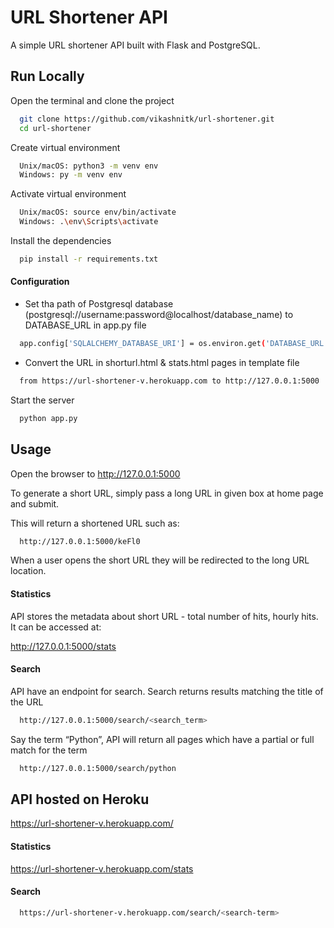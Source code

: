 # URL Shortener API

A simple URL shortener API built with Flask and PostgreSQL.


## Run Locally

Open the terminal and clone the project

```bash
  git clone https://github.com/vikashnitk/url-shortener.git
  cd url-shortener

```
Create virtual environment

```bash
  Unix/macOS: python3 -m venv env
  Windows: py -m venv env

```
Activate virtual environment

```bash
  Unix/macOS: source env/bin/activate
  Windows: .\env\Scripts\activate

```
Install the dependencies

```bash
  pip install -r requirements.txt

```
#### Configuration
- Set tha path of Postgresql database (postgresql://username:password@localhost/database_name) to DATABASE_URL in app.py file
```bash
  app.config['SQLALCHEMY_DATABASE_URI'] = os.environ.get('DATABASE_URL', 'sqlite:///sqlite.db')
```
- Convert the URL in shorturl.html & stats.html pages in template file
```bash
  from https://url-shortener-v.herokuapp.com to http://127.0.0.1:5000

```

Start the server

```bash
  python app.py

```

## Usage

Open the browser to http://127.0.0.1:5000

To generate a short URL, simply pass a long URL in given box at home page and submit.

This will return a shortened URL such as:
```bash
  http://127.0.0.1:5000/keFl0
  ```
When a user opens the short URL they will be redirected to the long URL location.


#### Statistics

API stores the metadata about short URL - total number of hits, hourly hits. It can be accessed at:

  http://127.0.0.1:5000/stats
 
#### Search

API have an endpoint for search. Search returns results matching the title of the URL
```bash
  http://127.0.0.1:5000/search/<search_term>
  ```
Say the term “Python”, API will return all pages which have a partial or full match for the term
```bash
  http://127.0.0.1:5000/search/python
  ```

## API hosted on Heroku


  
  https://url-shortener-v.herokuapp.com/
  
  
#### Statistics
 
  https://url-shortener-v.herokuapp.com/stats
  
  
#### Search

```bash
  https://url-shortener-v.herokuapp.com/search/<search-term>
 ```


